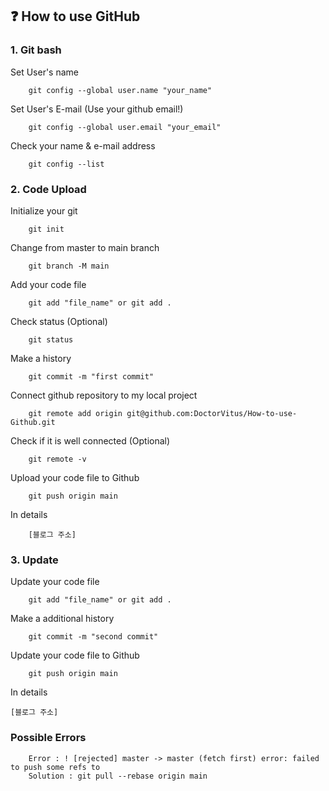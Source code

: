 ## ❓ How to use GitHub
### 1. Git bash
Set User's name
```
    git config --global user.name "your_name"
```
Set User's E-mail (Use your github email!)
```
    git config --global user.email "your_email"
```
Check your name & e-mail address
```
    git config --list
```

### 2. Code Upload
Initialize your git
```
    git init
```
Change from master to main branch
```
    git branch -M main
```
Add your code file
```
    git add "file_name" or git add .
```
Check status (Optional)
```
    git status
```
Make a history
```
    git commit -m "first commit"
```
Connect github repository to my local project
```
    git remote add origin git@github.com:DoctorVitus/How-to-use-Github.git
```
Check if it is well connected (Optional)
```
    git remote -v
```
Upload your code file to Github
```
    git push origin main
```
In details
```
    [블로그 주소]
```
    
### 3. Update
Update your code file
```
    git add "file_name" or git add .
```
Make a additional history
```
    git commit -m "second commit"
```
Update your code file to Github
```
    git push origin main
```
In details
```
[블로그 주소]
```
 
### Possible Errors
```
    Error : ! [rejected] master -> master (fetch first) error: failed to push some refs to
    Solution : git pull --rebase origin main
```

